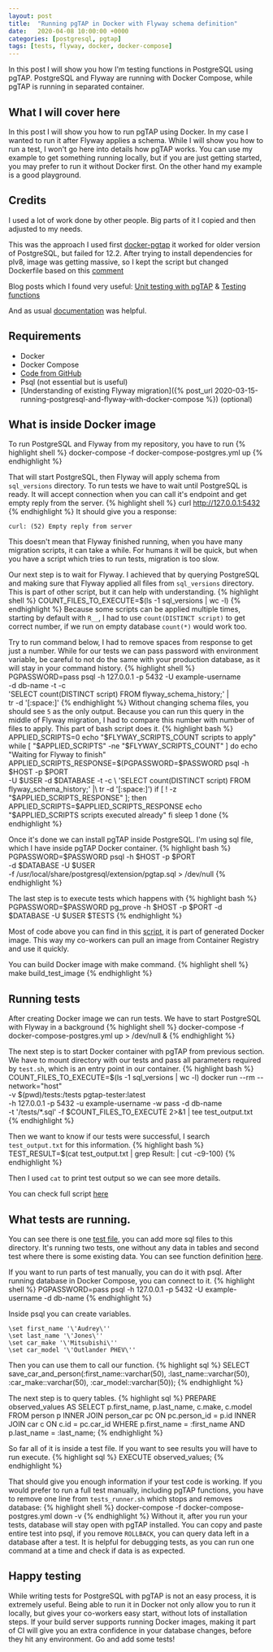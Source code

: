 ```yaml
---
layout: post
title:  "Running pgTAP in Docker with Flyway schema definition"
date:   2020-04-08 10:00:00 +0000
categories: [postgresql, pgtap]
tags: [tests, flyway, docker, docker-compose]
---
```


In this post I will show you how I'm testing functions in PostgreSQL using pgTAP. PostgreSQL and Flyway are running with Docker Compose, while pgTAP is running in separated container.

## What I will cover here

In this post I will show you how to run pgTAP using Docker. In my case I wanted to run it after Flyway applies a schema. While I will show you how to run a test, I won't go here into details how pgTAP works. You can use my example to get something running locally, but if you are just getting started, you may prefer to run it without Docker first. On the other hand my example is a good playground.

## Credits

I used a lot of work done by other people. Big parts of it I copied and then adjusted to my needs.

This was the approach I used first [docker-pgtap](https://github.com/walm/docker-pgtap) it worked for older version of PostgreSQL, but failed for 12.2. After trying to install dependencies for plv8, image was getting massive, so I kept the script but changed Dockerfile based on this [comment](https://github.com/docker-library/postgres/issues/306#issuecomment-345063809)

Blog posts which I found very useful:
[Unit testing with pgTAP](https://medium.com/engineering-on-the-incline/unit-testing-postgres-with-pgtap-af09ec42795) &
[Testing functions](https://medium.com/engineering-on-the-incline/unit-testing-functions-in-postgresql-with-pgtap-in-5-simple-steps-beef933d02d3)

And as usual [documentation](https://pgtap.org/) was helpful.

## Requirements

* Docker
* Docker Compose
* [Code from GitHub](https://github.com/tomaszbartoszewski/postgresql-docker)
* Psql (not essential but is useful)
* [Understanding of existing Flyway migration]({% post_url 2020-03-15-running-postgresql-and-flyway-with-docker-compose %}) (optional)

## What is inside Docker image

To run PostgreSQL and Flyway from my repository, you have to run
{% highlight shell %}
docker-compose -f docker-compose-postgres.yml up
{% endhighlight %}

That will start PostgreSQL, then Flyway will apply schema from `sql_versions` directory. To run tests we have to wait until PostgreSQL is ready. It will accept connection when you can call it's endpoint and get empty reply from the server.
{% highlight shell %}
curl http://127.0.0.1:5432
{% endhighlight %}
It should give you a response:
```
curl: (52) Empty reply from server
```
This doesn't mean that Flyway finished running, when you have many migration scripts, it can take a while. For humans it will be quick, but when you have a script which tries to run tests, migration is too slow.

Our next step is to wait for Flyway. I achieved that by querying PostgreSQL and making sure that Flyway applied all files from `sql_versions` directory. This is part of other script, but it can help with understanding.
{% highlight shell %}
COUNT_FILES_TO_EXECUTE=$(ls -1 sql_versions | wc -l)
{% endhighlight %}
Because some scripts can be applied multiple times, starting by default with `R__`, I had to use `count(DISTINCT script)` to get correct number, if we run on empty database `count(*)` would work too.

Try to run command below, I had to remove spaces from response to get just a number.
While for our tests we can pass password with environment variable, be careful to not do the same with your production database, as it will stay in your command history.
{% highlight shell %}
PGPASSWORD=pass psql -h 127.0.0.1 -p 5432 -U example-username \
-d db-name -t -c \
'SELECT count(DISTINCT script) FROM flyway_schema_history;' |\
tr -d '[:space:]'
{% endhighlight %}
Without changing schema files, you should see `5` as the only output.
Because you can run this query in the middle of Flyway migration, I had to compare this number with number of files to apply. This part of bash script does it.
{% highlight bash %}
APPLIED_SCRIPTS=0
echo "$FLYWAY_SCRIPTS_COUNT scripts to apply"
while [ "$APPLIED_SCRIPTS" -ne "$FLYWAY_SCRIPTS_COUNT" ]
do
    echo "Waiting for Flyway to finish"
    APPLIED_SCRIPTS_RESPONSE=$(PGPASSWORD=$PASSWORD psql -h $HOST -p $PORT \
    -U $USER -d $DATABASE -t -c \
    'SELECT count(DISTINCT script) FROM flyway_schema_history;' |\
    tr -d '[:space:]')
    if [ ! -z "$APPLIED_SCRIPTS_RESPONSE" ]; then
        APPLIED_SCRIPTS=$APPLIED_SCRIPTS_RESPONSE
        echo "$APPLIED_SCRIPTS scripts executed already"
    fi
    sleep 1
done
{% endhighlight %}

Once it's done we can install pgTAP inside PostgreSQL. I'm using sql file, which I have inside pgTAP Docker container.
{% highlight bash %}
PGPASSWORD=$PASSWORD psql -h $HOST -p $PORT \
-d $DATABASE -U $USER \
-f /usr/local/share/postgresql/extension/pgtap.sql > /dev/null
{% endhighlight %}

The last step is to execute tests which happens with
{% highlight bash %}
PGPASSWORD=$PASSWORD pg_prove -h $HOST -p $PORT -d $DATABASE -U $USER $TESTS
{% endhighlight %}

Most of code above you can find in this [script](https://github.com/tomaszbartoszewski/postgresql-docker/blob/master/tests_docker/test.sh), it is part of generated Docker image. This way my co-workers can pull an image from Container Registry and use it quickly.

You can build Docker image with make command.
{% highlight shell %}
make build_test_image
{% endhighlight %}

## Running tests

After creating Docker image we can run tests. We have to start PostgreSQL with Flyway in a background
{% highlight shell %}
docker-compose -f docker-compose-postgres.yml up > /dev/null &
{% endhighlight %}

The next step is to start Docker container with pgTAP from previous section. We have to mount directory with our tests and pass all parameters required by `test.sh`, which is an entry point in our container.
{% highlight bash %}
COUNT_FILES_TO_EXECUTE=$(ls -1 sql_versions | wc -l)
docker run --rm --network="host" \
-v $(pwd)/tests:/tests pgtap-tester:latest \
-h 127.0.0.1 -p 5432 -u example-username -w pass -d db-name \
-t '/tests/*.sql' -f $COUNT_FILES_TO_EXECUTE  2>&1 | tee test_output.txt
{% endhighlight %}

Then we want to know if our tests were successful, I search `test_output.txt` for this information.
{% highlight bash %}
TEST_RESULT=$(cat test_output.txt | grep Result: | cut -c9-100)
{% endhighlight %}

Then I used `cat` to print test output so we can see more details.

You can check full script [here](https://github.com/tomaszbartoszewski/postgresql-docker/blob/master/tests_runner.sh)

## What tests are running.

You can see there is one [test file](https://github.com/tomaszbartoszewski/postgresql-docker/blob/master/tests/test_save_car_and_person.sql), you can add more sql files to this directory. It's running two tests, one without any data in tables and second test where there is some existing data. You can see function definition [here](https://github.com/tomaszbartoszewski/postgresql-docker/blob/master/sql_versions/R__Save_car_and_person.sql).

If you want to run parts of test manually, you can do it with psql. After running database in Docker Compose, you can connect to it.
{% highlight shell %}
PGPASSWORD=pass psql -h 127.0.0.1 -p 5432 -U example-username -d db-name
{% endhighlight %}

Inside psql you can create variables.
```
\set first_name '\'Audrey\''
\set last_name '\'Jones\''
\set car_make '\'Mitsubishi\''
\set car_model '\'Outlander PHEV\''
```

Then you can use them to call our function.
{% highlight sql %}
SELECT save_car_and_person(:first_name::varchar(50),
                           :last_name::varchar(50),
                           :car_make::varchar(50),
                           :car_model::varchar(50));
{% endhighlight %}

The next step is to query tables.
{% highlight sql %}
PREPARE observed_values AS
    SELECT
        p.first_name,
        p.last_name,
        c.make,
        c.model
    FROM person p
    INNER JOIN person_car pc ON pc.person_id = p.id
    INNER JOIN car c ON c.id = pc.car_id
    WHERE p.first_name = :first_name AND p.last_name = :last_name;
{% endhighlight %}

So far all of it is inside a test file. If you want to see results you will have to run execute.
{% highlight sql %}
EXECUTE observed_values;
{% endhighlight %}

That should give you enough information if your test code is working. If you would prefer to run a full test manually, including pgTAP functions, you have to remove one line from `tests_runner.sh` which stops and removes database:
{% highlight shell %}
docker-compose -f docker-compose-postgres.yml down -v
{% endhighlight %}
Without it, after you run your tests, database will stay open with pgTAP installed. You can copy and paste entire test into psql, if you remove `ROLLBACK`, you can query data left in a database after a test. It is helpful for debugging tests, as you can run one command at a time and check if data is as expected.

## Happy testing
While writing tests for PostgreSQL with pgTAP is not an easy process, it is extremely useful. Being able to run it in Docker not only allow you to run it locally, but gives your co-workers easy start, without lots of installation steps. If your build server supports running Docker images, making it part of CI will give you an extra confidence in your database changes, before they hit any environment. Go and add some tests!